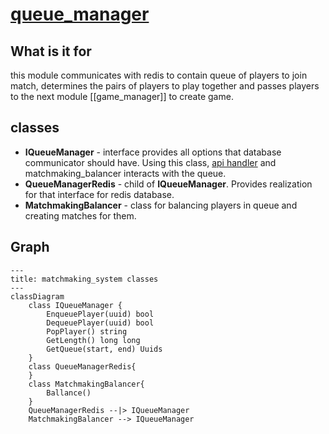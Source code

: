 # [queue_manager](https://github.com/LeeDoor/hex_chess_backend/tree/main/src/queue_manager)
## What is it for
this module communicates with redis to contain queue of players to join match, determines the pairs of players to play together and passes players to the next module [[game_manager]] to create game.
##  classes
* **IQueueManager** - interface provides all options that database communicator should have. Using this class, [api handler](http_handler.md) and matchmaking_balancer interacts with the queue.
* **QueueManagerRedis** - child of **IQueueManager**. Provides realization for that interface for redis database.
* **MatchmakingBalancer** - class for balancing players in queue and creating matches for them.
## Graph
```mermaid
---
title: matchmaking_system classes
---
classDiagram
	class IQueueManager {
		EnqueuePlayer(uuid) bool
		DequeuePlayer(uuid) bool
		PopPlayer() string
		GetLength() long long
		GetQueue(start, end) Uuids
	}
	class QueueManagerRedis{
	}
	class MatchmakingBalancer{
		Ballance()
	}
	QueueManagerRedis --|> IQueueManager
	MatchmakingBalancer --> IQueueManager

```
